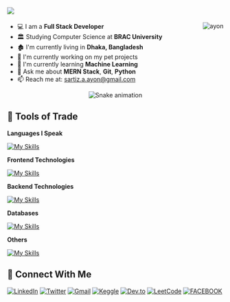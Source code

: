 <h1>
  <img src="https://readme-typing-svg.herokuapp.com?font=Fira+Code&size=23&pause=500&vCenter=true&random=false&width=435&lines=Hey+There!;I'm+Sartiz+Alam+Ayon+%F0%9F%91%8B"/>
</h1>

<a href="#ay0-0n-title">
  <img src="https://github-readme-stats.vercel.app/api?username=sartizalamayon&theme=dark&show_icons=true&hide_border=true&count_private=true" alt="ayon" align="right" />
</a>



- 💻 I am a **Full Stack Developer**  
- 🏛️ Studying Computer Science at **BRAC University**  
- 🏚️ I'm currently living in **Dhaka, Bangladesh**  
- 🎯 I'm currently working on my pet projects  
- 📖 I'm currently learning **Machine Learning**
- 🥑 Ask me about **MERN Stack**, **Git**, **Python**
- 📫 Reach me at: [sartiz.a.ayon@gmail.com](mailto:sartiz.a.ayon@gmail.com)

<div align="center">
  <img src="https://github.com/eagrundy/eagrundy/blob/output/github-contribution-grid-snake.svg" alt="Snake animation" />
</div>


## 🔭 Tools of Trade</h2>
**Languages I Speak**

[![My Skills](https://skillicons.dev/icons?i=js,py,c,cpp)](https://skillicons.dev)

**Frontend Technologies**

[![My Skills](https://skillicons.dev/icons?i=html,css,react,tailwind,bootstrap)](https://skillicons.dev)

**Backend Technologies**

[![My Skills](https://skillicons.dev/icons?i=nodejs,flask,express)](https://skillicons.dev)

**Databases**

[![My Skills](https://skillicons.dev/icons?i=mysql,mongodb)](https://skillicons.dev)

**Others**

[![My Skills](https://skillicons.dev/icons?i=git,github,firebase,bash,ps,vscode,vercel)](https://skillicons.dev)

## 💌 Connect With Me</h2>

[![LinkedIn](https://img.shields.io/badge/LinkedIn-0077B5?style=for-the-badge&logo=linkedin&logoColor=white)](https://www.linkedin.com/in/sartiz-alam-ayon/)
[![Twitter](https://img.shields.io/badge/twitter-%231DA1F2.svg?&style=for-the-badge&logo=twitter&logoColor=white)](https://x.com/Sartiz_Ayon__)
[![Gmail](https://img.shields.io/badge/gmail-%23D14836.svg?&style=for-the-badge&logo=gmail&logoColor=white)](mailto:sartiz.a.ayon@gmail.com)
[![Keggle](https://img.shields.io/badge/Kaggle-20BEFF?style=for-the-badge&logo=Kaggle&logoColor=white)](https://www.kaggle.com/sartizayon)
[![Dev.to](https://img.shields.io/badge/dev.to-0A0A0A?style=for-the-badge&logo=devdotto&logoColor=white)](https://dev.to/ay0_0n)
[![LeetCode](https://img.shields.io/badge/-LeetCode-FFA116?style=for-the-badge&logo=LeetCode&logoColor=black)](https://leetcode.com/u/sartizayo_on/)
[![FACEBOOK](https://img.shields.io/badge/Facebook-1877F2?style=for-the-badge&logo=facebook&logoColor=white)](https://www.facebook.com/sartizayO.On/)
